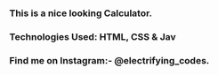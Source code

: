 ### This is a nice looking Calculator.

### Technologies Used: HTML, CSS & Jav

### Find me on Instagram:- @electrifying_codes.